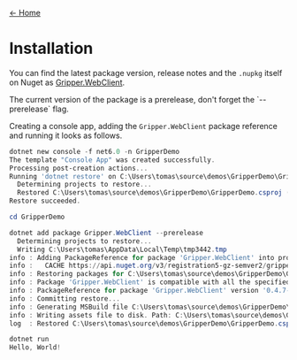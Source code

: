 [← Home](index.md)

# Installation

You can find the latest package version, release notes and the `.nupkg` itself on Nuget as [Gripper.WebClient](https://www.nuget.org/packages/Gripper.WebClient/).

<div class="alert alert-info">
The current version of the package is a prerelease, don't forget the `--prerelease` flag.
</div>

Creating a console app, adding the `Gripper.WebClient` package reference and running it looks as follows.

```powershell
dotnet new console -f net6.0 -n GripperDemo
The template "Console App" was created successfully.
Processing post-creation actions...
Running 'dotnet restore' on C:\Users\tomas\source\demos\GripperDemo\GripperDemo.csproj...
  Determining projects to restore...
  Restored C:\Users\tomas\source\demos\GripperDemo\GripperDemo.csproj (in 77 ms).
Restore succeeded.

cd GripperDemo

dotnet add package Gripper.WebClient --prerelease
  Determining projects to restore...
  Writing C:\Users\tomas\AppData\Local\Temp\tmp3442.tmp
info : Adding PackageReference for package 'Gripper.WebClient' into project 'C:\Users\tomas\source\demos\GripperDemo\GripperDemo.csproj'.
info :   CACHE https://api.nuget.org/v3/registration5-gz-semver2/gripper.webclient/index.json
info : Restoring packages for C:\Users\tomas\source\demos\GripperDemo\GripperDemo.csproj...
info : Package 'Gripper.WebClient' is compatible with all the specified frameworks in project 'C:\Users\tomas\source\demos\GripperDemo\GripperDemo.csproj'.
info : PackageReference for package 'Gripper.WebClient' version '0.4.7-alpha' added to file 'C:\Users\tomas\source\demos\GripperDemo\GripperDemo.csproj'.
info : Committing restore...
info : Generating MSBuild file C:\Users\tomas\source\demos\GripperDemo\obj\GripperDemo.csproj.nuget.g.props.
info : Writing assets file to disk. Path: C:\Users\tomas\source\demos\GripperDemo\obj\project.assets.json
log  : Restored C:\Users\tomas\source\demos\GripperDemo\GripperDemo.csproj (in 362 ms).

dotnet run
Hello, World!
```